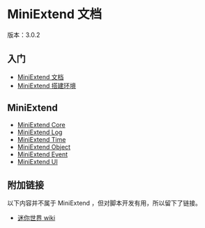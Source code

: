 # MiniExtend 文档
版本：3.0.2  

## 入门
- [MiniExtend 文档](./document.html)  
- [MiniExtend 搭建环境](./environment.html)  

## MiniExtend
- [MiniExtend Core](./core.html)
- [MiniExtend Log](./log.html)
- [MiniExtend Time](./time.html)
- [MiniExtend Object](./object.html)
- [MiniExtend Event](./event.html)
- [MiniExtend UI](./ui.html)

## 附加链接
以下内容并不属于 MiniExtend ，但对脚本开发有用，所以留下了链接。  
- [迷你世界 wiki](https://github.com/Mini-World-Dev-Org/Mini-World-Wiki/wiki/)
